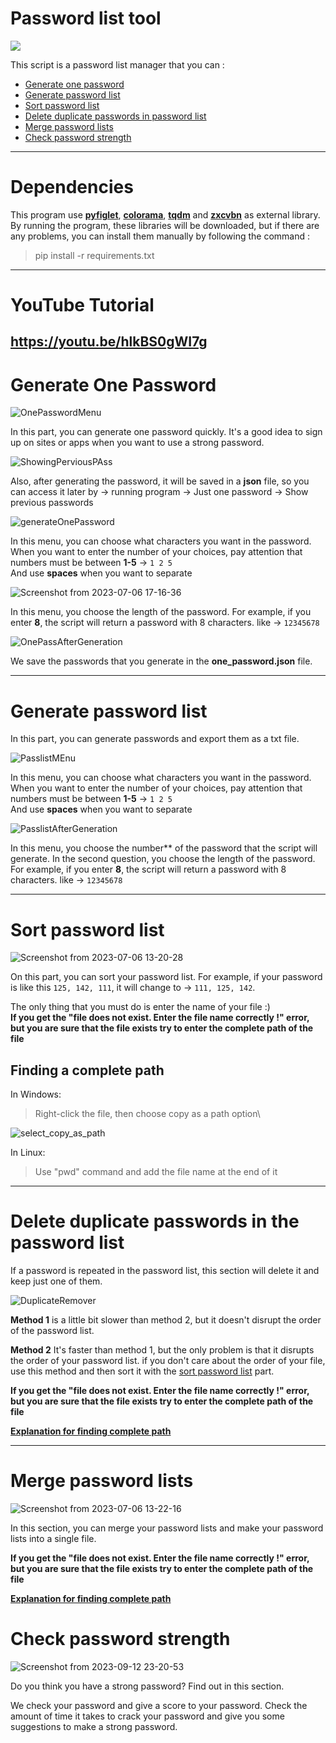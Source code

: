 # **Password list tool**
![](https://skillicons.dev/icons?i=py,vscode,md)

This script is a password list manager that you can :
- [Generate one password](#generate-one-password)
- [Generate password list](#generate-password-list)
- [Sort password list](#sort-password-list)
- [Delete duplicate passwords in password list](#delete-duplicate-passwords-in-password-list)
- [Merge password lists](#merge-password-lists)
- [Check password strength](#Check-password-strength)
---
# Dependencies 
This program use [**pyfiglet**](https://pypi.org/project/pyfiglet/), [**colorama**](https://pypi.org/project/colorama/), [**tqdm**](https://pypi.org/project/tqdm/) and [**zxcvbn**](https://pypi.org/project/zxcvbn/) as external library.\
By running the program, these libraries will be downloaded, but if there are any problems, you can install them manually by following the command :
> pip install -r requirements.txt
---
# YouTube Tutorial
https://youtu.be/hlkBS0gWI7g
---
# Generate One Password

![OnePasswordMenu](https://github.com/beh185/Password-list-tool/assets/79264026/718ccecd-9973-426f-a8f7-fa31b23767e2)


In this part, you can generate one password quickly.
It's a good idea to sign up on sites or apps when you want to use a strong password.

![ShowingPerviousPAss](https://github.com/beh185/Password-list-tool/assets/79264026/88c7abe1-1a9d-42ea-9ca6-782821b7c86d)


Also, after generating the password, it will be saved in a **json** file, so you can access it later by -> running program -> Just one password -> Show previous passwords

![generateOnePassword](https://github.com/beh185/Password-list-tool/assets/79264026/5688830d-4be2-4851-9a53-d215e5066f56)


In this menu, you can choose what characters you want in the password.\
When you want to enter the number of your choices, pay attention that numbers must be between **1-5** -> `1 2 5` \
And use **spaces** when you want to separate 

![Screenshot from 2023-07-06 17-16-36](https://github.com/beh185/Password-list-tool/assets/79264026/afe1a5a5-a51e-458d-8387-6e802cec3e75)

In this menu, you choose the length of the password. For example, if you enter **8**, the script will return a password with 8 characters. like -> `12345678`

![OnePassAfterGeneration](https://github.com/beh185/Password-list-tool/assets/79264026/deaa4778-214a-48c0-ad1b-98382a1d4800)


We save the passwords that you generate in the **one_password.json** file.

---
# Generate password list
In this part, you can generate passwords and export them as a txt file.

![PasslistMEnu](https://github.com/beh185/Password-list-tool/assets/79264026/8073b9f3-5efa-4173-ac12-a45b33c2e6ef)


In this menu, you can choose what characters you want in the password.\
When you want to enter the number of your choices, pay attention that numbers must be between **1-5** -> `1 2 5` \
And use **spaces** when you want to separate 

![PasslistAfterGeneration](https://github.com/beh185/Password-list-tool/assets/79264026/d66d615e-2b98-42a1-9e6b-b43b11500621)


In this menu, you choose the number** of the password that the script will generate. In the second question, you choose the length of the password. For example, if you enter **8**, the script will return a password with 8 characters. like -> `12345678`

---
# Sort password list

![Screenshot from 2023-07-06 13-20-28](https://github.com/beh185/Password-list-tool/assets/79264026/07a7b1a6-0439-4203-8145-d414cb518408)

On this part, you can sort your password list. For example, if your password is like this `125, 142, 111`, it will change to -> `111, 125, 142`.

The only thing that you must do is enter the name of your file :)\
**If you get the "file does not exist. Enter the file name correctly !" error, but you are sure that the file exists try to enter the complete path of the file**
## Finding a complete path
In Windows:
> Right-click the file, then choose copy as a path option\

![select_copy_as_path](https://github.com/beh185/Password-list-tool/assets/79264026/1e22bdb7-b6b3-4bd8-95b8-c993899b058c)


In Linux:
> Use "pwd" command and add the file name at the end of it

---
# Delete duplicate passwords in the password list
If a password is repeated in the password list, this section will delete it and keep just one of them.

![DuplicateRemover](https://github.com/beh185/Password-list-tool/assets/79264026/8a263f3b-173e-4b4f-8e5d-6c825422fab5)


**Method 1** is a little bit slower than method 2, but it doesn't disrupt the order of the password list.

**Method 2** It's faster than method 1, but the only problem is that it disrupts the order of your password list. 
if you don't care about the order of your file, use this method and then sort it with the [sort password list](#sort-password-list) part.

**If you get the "file does not exist. Enter the file name correctly !" error, but you are sure that the file exists try to enter the complete path of the file**

[**Explanation for finding complete path**](#finding-a-complete-path)

---
# Merge password lists

![Screenshot from 2023-07-06 13-22-16](https://github.com/beh185/Password-list-tool/assets/79264026/8591be6d-e4d7-4cba-854e-f0599a02c099)

In this section, you can merge your password lists and make your password lists into a single file.

**If you get the "file does not exist. Enter the file name correctly !" error, but you are sure that the file exists try to enter the complete path of the file**

[**Explanation for finding complete path**](#finding-a-complete-path)


 # Check password strength

![Screenshot from 2023-09-12 23-20-53](https://github.com/beh185/Password-list-tool/assets/79264026/d8390b39-42db-4b34-a035-954d5223e2b8)


Do you think you have a strong password? Find out in this section.

We check your password and give a score to your password. Check the amount of time it takes to crack your password and give you some suggestions to make a strong password.
